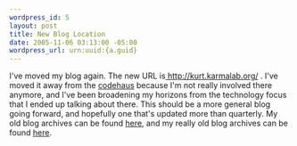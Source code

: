 ```yaml
--- 
wordpress_id: 5
layout: post
title: New Blog Location
date: 2005-11-06 03:13:00 -05:00
wordpress_url: urn:uuid:{a.guid}
---
```

I've moved my blog again.  The new URL is<a href="http://kurt.karmalab.org"> http://kurt.karmalab.org/ </a>.  I've moved it away from the <a href="http://codehaus.org">codehaus</a> because I'm not really involved there anymore, and I've been broadening my horizons from the technology focus that I ended up talking about there.  This should be a more general blog going forward, and hopefully one that's updated more than quarterly.  My old blog archives can be found <a href="http://blogs.codehaus.org/people/kschrader/">here</a>, and my really old blog archives can be found <a href="http://karmalab.org/~kschrader/blog/">here</a>.
